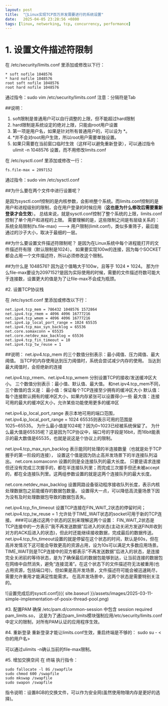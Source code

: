 ```yaml
---
layout: post
title:  "🌱Linux实现TCP百万并发需要进行的系统设置"
date:   2025-04-05 23:28:56 +0800
tags: [linux, networking, tcp, concurrency, performance]
---
```


# 1. 设置文件描述符限制

在 /etc/security/limits.conf 里添加或修改以下行：
```
* soft nofile 1048576
* hard nofile 1048576
root soft nofile 1048576
root hard nofile 1048576
```

通过指令：sudo vim /etc/security/limits.conf
注意：分隔符是Tab

##说明：
1. soft限制是普通用户可以自行调整的上限，但不能超过hard限制
2. hard限制是系统设定的绝对上限，只能由root用户设置
3. 第一项是用户名，如果是针对所有普通用户的，可以设为 *。
4. *并不会对root用户生效，所以root用户需要单独设置。
5. 如果只需要在当前窗口临时生效（这样可以避免重新登录），可以通过指令 ulimit -n 1048576 设置，而不用修改limits.conf


在 /etc/sysctl.conf 里添加或修改一行：
```
fs.file-max = 2097152
```

通过指令：sudo vim /etc/sysctl.conf

##为什么要在两个文件中进行设置呢？

是因为sysctl.conf控制的是内核参数，会影响整个系统。而limits.conf控制的是用户和进程级别的限制，会在用户登录的时候应用（**这也是为什么修改后需要重新登录才会生效**）。
总结来说，就是sysctl.conf控制了整个系统的上限，limits.conf控制了单个用户和进程的上限。
需要理解的是，这些限制之间是有层级关系的：
系统全局限制(fs.file-max) ---> 用户限制(limit.conf)，类似多重筛子，最后能通过的沙子大小，取决于最细的一层。


##为什么要设置文件描述符限制呢？
是因为在Linux系统中每个进程能打开的文件描述符有限（默认限制是1024）。
如果要实现100w的连接，因为每个SOCKET都会占用一个文件描述符，所以必须修改这个限制。

##为什么是 1048576?
 因为这个值略大于100w，且等于 1024 * 1024。
那为什么file-max要设为2097152?是因为实际使用的时候，需要的文件描述符数可能大于连接数，设置更大的值是为了让file-max不会成为瓶颈。


#2. 设置TCP协议栈

在 /etc/sysctl.conf 里添加或修改以下行：
```
net.ipv4.tcp_mem = 786432 1048576 1572864
net.ipv4.tcp_rmem = 4096 4096 16777216
net.ipv4.tcp_wmem = 4096 4096 16777216
net.ipv4.ip_local_port_range = 1024 65535
net.ipv4.tcp_max_syn_backlog = 65536
net.core.somaxconn = 65535
net.core.netdev_max_backlog = 65536
net.ipv4.tcp_fin_timeout = 10
net.ipv4.tcp_tw_reuse = 1
```

##说明：
net.ipv4.tcp_mem 的三个数值分别表示：最小阈值、压力阈值、最大阈值。
当TCP的内存使用达到压力阈值时，系统会尝试减少内存的使用。
当达到最大阈值时，会拒绝新的连接

net.ipv4.tcp_rmem、net.ipv4.tcp_wmem 分别设置TCP的接收/发送缓冲区大小。
三个数值分别表示：最小值、默认值、最大值。
和net.ipv4.tcp_mem不同，三个数值的含义是：
最小值：保证每个TCP连接至少拥有的缓冲区大小
默认值：每个连接默认拥有的缓冲区大小，如果内存紧张可以设置得小一些
最大值：连接可用的最大的缓冲区大小，允许某些功能使用更多的缓冲区

net.ipv4.ip_local_port_range 表示本地可用的端口范围，
net.ipv4.ip_local_port_range = 1024 65535则表示可用的范围是 1025~65535。
为什么最小值是1024呢？因为0~1023已经被系统保留了。
为什么最大值是65535呢？这是因为TCP协议中，端口号的字段是16bit，而16bit能表示的最大数值是65535，也就是说这是个协议上的限制。

net.ipv4.tcp_max_syn_backlog 表示能同时处理的半连接数量（也就是处于TCP握手的第一阶段的连接），
设置这个值是因为防止高并发场景下的半连接队列溢出。
net.core.somaxconn 设置的则是全连接队列的最大长度。
只要是请求连接但还没有完成三次握手的，都在半连接队列里；而完成三次握手但还未被accept的，都在全连接队列里。这两组参数设置的就是这两个连接队列的最大长度。

net.core.netdev_max_backlog 设置网路设备驱动程序接收队列长度，表示内核处理数据包之前能缓存的数据包数量。
设置得大一点，可以降低高流量场景下因为没有及时处理数据包导致的数据包丢失。

net.ipv4.tcp_fin_timeout 设置TCP连接在FIN_WAIT_2状态的停留时间；
net.ipv4.tcp_tw_reuse = 1 允许处于TIME_WAIT状态的socket可用于新的TCP连接。
###可以通过这两个状态的区别来理解这两个设置：
FIN_WAIT_2状态是TCP连接中的一方表示“我不再发送数据”后进入的状态(主动关闭方发送FIN并收到对方的ACK后进入的状态)，但此时还能继续接收数据，完成最后的数据传送。
net.ipv4.tcp_fin_timeout设置的就是停留在这个状态的时间，默认是60s，但在高并发情况下这可能会导致更高的资源占用，设为10s可以满足大多数应用场景。
TIME_WAIT则是TCP连接中的双方都表示“不再发送数据”后进入的状态，是连接完全关闭前的等待状态，是为了确保最后的数据包能够到达，让当前连接的数据包在网络中自然消失，避免“连接混淆”。在这个状态下的文件描述符无法被重用(也占用资源，包括端口号)，但如果是高并发场景，文件描述符可能会被迅速耗尽，需要允许重用才能满足性能需求。
在高并发场景中，这两个状态是需要特别关注的。

![设置完成后的sysctl.conf]({{ site.baseurl }}/assets/images/2025-03-11-simple-implementation-of-posix-thread-pool.png)

#3. 配置PAM
确保 /etc/pam.d/common-session 中包含 session required pam_limits.so，
这是为了通过pam_limits模块强制应用/etc/security/limits.conf中定义的限制，对所有PAM认证的应用程序生效。

#4. 重新登录
重新登录才能让limits.conf生效，重启终端是不够的：
sudo su - <你的用户名>

可以通过ulimits -n确认当前的file-max限制。

#5. 增加交换空间
在 终端 执行指令：
```
sudo fallocate -l 8G /swapfile
sudo chmod 600 /swapfile
sudo mkswap /swapfile
sudo swapon /swapfile
```

指令说明：设置8GB的交换文件，可以作为安全网(虽然使用物理内存是更好的选择)。

